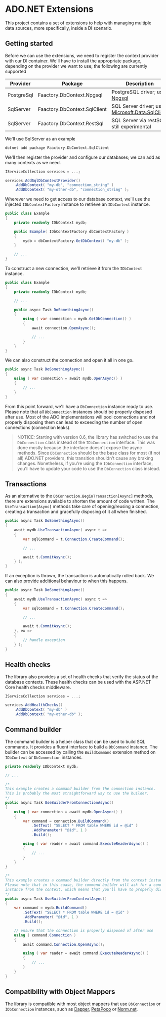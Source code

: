 # ADO.NET Extensions

This project contains a set of extensions to help with managing multiple data sources, more specifically, inside a DI scenario.

## Getting started

Before we can use the extensions, we need to register the context provider with our DI container. We'll have to install the appropriate package, depending on the provider we want to use; the following are currently supported

|Provider|Package|Description|
|---|---|---|
|PostgreSql|Faactory.DbContext.Npgsql| PostgreSQL driver; uses [Npgsql](https://github.com/npgsql/npgsql) |
|SqlServer|Faactory.DbContext.SqlClient| SQL Server driver; uses [Microsoft.Data.SqlClient](https://github.com/dotnet/sqlclient) |
|SqlServer|Faactory.DbContext.RestSql| SQL Server via restSQL; still experimental |

We'll use SqlServer as an example

```bash
dotnet add package Faactory.DbContext.SqlClient
```

We'll then register the provider and configure our databases; we can add as many contexts as we need.

```csharp
IServiceCollection services = ...;

services.AddSqlDbContextProvider()
    .AddDbContext( "my-db", "connection_string" )
    .AddDbContext( "my-other-db", "connection_string" );
```

Wherever we need to get access to our database context, we'll use the injected `IDbContextFactory` instance to retrieve an `IDbContext` instance.

```csharp
public class Example
{
    private readonly IDbContext mydb;

    public Example( IDbContextFactory dbContextFactory )
    {
        mydb = dbContextFactory.GetDbContext( "my-db" );
    }

    // ...
}
```

To construct a new connection, we'll retrieve it from the `IDbContext` instance.

```csharp
public class Example
{
    private readonly IDbContext mydb;

    // ...

    public async Task DoSomethingAsync()
    {
        using ( var connection = mydb.GetDbConnection() )
        {
            await connection.OpenAsync();

            // ...
        }
    }
}
```

We can also construct the connection and open it all in one go.

```csharp
public async Task DoSomethingAsync()
{
    using ( var connection = await mydb.OpenAsync() )
    {
        // ...
    }
}
```

From this point forward, we'll have a `DbConnection` instance ready to use. Please note that all `DbConnection` instances should be properly disposed after use. Most of the ADO implementations will pool connections and not properly disposing them can lead to exceeding the number of open connections (connection leaks).

> NOTICE: Starting with version 0.6, the library has switched to use the `DbConnection` class instead of the `IDbConnection` interface. This was done mostly because the interface doesn't expose the async methods. Since `DbConnection` should be the base class for most (if not all) ADO.NET providers, this transition shouldn't cause any braking changes. Nonetheless, if you're using the `IDbConnection` interface, you'll have to update your code to use the `DbConnection` class instead.

## Transactions

As an alternative to the `DbConnection.BeginTransaction[Async]` methods, there are extensions available to shorten the amount of code written. The `UseTransaction[Async]` methods take care of opening/reusing a connection, creating a transaction and gracefully disposing of it all when finished.

```csharp
public async Task DoSomethingAsync()
{
    await mydb.UseTransactionAsync( async t =>
    {
        var sqlCommand = t.Connection.CreateCommand();

        // ...

        await t.CommitAsync();
    } );
}
```

If an exception is thrown, the transaction is automatically rolled back. We can also provide additional behaviour to when this happens.

```csharp
public async Task DoSomethingAsync()
{
    await mydb.UseTransactionAsync( async t =>
    {
        var sqlCommand = t.Connection.CreateCommand();

        // ...

        await t.CommitAsync();
    }, ex =>
    {
        // handle exception
    } );
}
```

## Health checks

The library also provides a set of health checks that verify the status of the database contexts. These health checks can be used with the ASP.NET Core health checks middleware.

```csharp
IServiceCollection services = ...;

services.AddHealthChecks()
    .AddDbContext( "my-db" )
    .AddDbContext( "my-other-db" );
```


## Command builder

The command builder is a helper class that can be used to build SQL commands. It provides a fluent interface to build a `DbCommand` instance. The builder can be accessed by calling the `BuildCommand` extension method on `IDbContext` or `DbConnection` instances.

```csharp
private readonly IDbContext mydb;

// ...

/*
This example creates a command builder from the connection instance.
This is probably the most straightforward way to use the builder.
*/
public async Task UseBuilderFromConnectionAsync()
{
    using ( var connection = await mydb.OpenAsync() )
    {
        var command = connection.BuildCommand()
            .SetText( "SELECT * FROM table WHERE id = @id" )
            .AddParameter( "@id", 1 )
            .Build();

        using ( var reader = await command.ExecuteReaderAsync() )
        {
            // ...
        }
    }
}

/*
This example creates a command builder directly from the context instance.
Please note that in this caase, the command builder will ask for a connection
instance from the context, which means that you'll have to properly dispose of it after use.
*/
public async Task UseBuilderFromContextAsync()
{
    var command = mydb.BuildCommand()
        .SetText( "SELECT * FROM table WHERE id = @id" )
        .AddParameter( "@id", 1 )
        .Build();

    // ensure that the connection is properly disposed of after use
    using ( command.Connection )
    {
        await command.Connection.OpenAsync();

        using ( var reader = await command.ExecuteReaderAsync() )
        {
            // ...
        }
    }
}
```

## Compatibility with Object Mappers

The library is compatible with most object mappers that use `DbConnection` or `IDbConnection` instances, such as [Dapper](https://github.com/DapperLib/Dapper), [PetaPoco](github.com/CollaboratingPlatypus/PetaPoco) or [Norm.net](https://github.com/vb-consulting/Norm.net).
